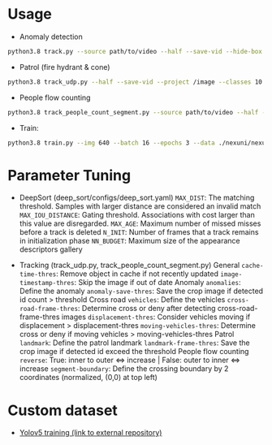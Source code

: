 # Usage
* Anomaly detection
```bash
python3.8 track.py --source path/to/video --half --save-vid --hide-box --project /image --classes 0 1 2 3 5 7 24 26 28 --robot-id NSR-0
```
* Patrol (fire hydrant & cone)
```bash
python3.8 track_udp.py --half --save-vid --project /image --classes 10
```
* People flow counting
```bash
python3.8 track_people_count_segment.py --source path/to/video --half --save-vid --project /image --classes 0 
```
* Train:
```bash
python3.8 train.py --img 640 --batch 16 --epochs 3 --data ./nexuni/nexuni.yaml --weights yolov5x.pt
```

# Parameter Tuning
* DeepSort (deep_sort/configs/deep_sort.yaml)
`MAX_DIST`: The matching threshold. Samples with larger distance are considered an invalid match
`MAX_IOU_DISTANCE`: Gating threshold. Associations with cost larger than this value are disregarded.
`MAX_AGE`: Maximum number of missed misses before a track is deleted
`N_INIT`: Number of frames that a track remains in initialization phase
`NN_BUDGET`: Maximum size of the appearance descriptors gallery

* Tracking (track_udp.py, track_people_count_segment.py)
General
`cache-time-thres`: Remove object in cache if not recently updated
`image-timestamp-thres`: Skip the image if out of date
Anomaly
`anomalies`: Define the anomaly
`anomaly-save-thres`: Save the crop image if detected id count > threshold
Cross road
`vehicles`: Define the vehicles
`cross-road-frame-thres`: Determine cross or deny after detecting cross-road-frame-thres images
`displacement-thres`: Consider vehicles moving if displacement > displacement-thres
`moving-vehicles-thres`: Determine cross or deny if moving vehicles > moving-vehicles-thres
Patrol
`landmark`: Define the patrol landmark
`landmark-frame-thres`: Save the crop image if detected id exceed the threshold
People flow counting
`reverse`: True: inner to outer <=> increase | False:  outer to inner <=> increase
`segment-boundary`: Define the crossing boundary by 2 coordinates (normalized, (0,0) at top left)
    
# Custom dataset
* [Yolov5 training (link to external repository)](https://github.com/ultralytics/yolov5/wiki/Train-Custom-Data)&nbsp;
